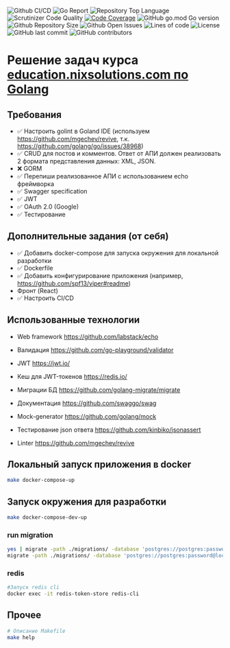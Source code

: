 ![Github CI/CD](https://img.shields.io/github/workflow/status/asavt7/nixedu-backend/Go)
![Go Report](https://goreportcard.com/badge/github.com/asavt7/nixedu-backend)
![Repository Top Language](https://img.shields.io/github/languages/top/asavt7/nixedu-backend)
![Scrutinizer Code Quality](https://scrutinizer-ci.com/g/asavt7/nixedu-backend/badges/quality-score.png?b=master)
[![Code Coverage](https://scrutinizer-ci.com/g/asavt7/nixedu-backend/badges/coverage.png?b=master)](https://scrutinizer-ci.com/g/asavt7/nixedu-backend/?branch=master)
![GitHub go.mod Go version](https://img.shields.io/github/go-mod/go-version/asavt7/nixedu-backend)
![Github Repository Size](https://img.shields.io/github/repo-size/asavt7/nixedu-backend)
![Github Open Issues](https://img.shields.io/github/issues/asavt7/nixedu-backend)
![Lines of code](https://img.shields.io/tokei/lines/github/asavt7/nixedu-backend)
![License](https://img.shields.io/badge/license-MIT-green)
![GitHub last commit](https://img.shields.io/github/last-commit/asavt7/nixedu-backend)
![GitHub contributors](https://img.shields.io/github/contributors/asavt7/nixedu-backend)


# Решение задач курса [education.nixsolutions.com по Golang](https://education.nixsolutions.com/course/view.php?id=12)

## Требования

- ✅ Настроить golint в Goland IDE (используем https://github.com/mgechev/revive,
  т.к. https://github.com/golang/go/issues/38968)
- ✅ CRUD для постов и комментов. Ответ от АПИ должен реализовать 2 формата представления данных: XML, JSON.
- ❌ GORM
- ✅ Перепиши реализованное АПИ с использованием echo фреймворка
- ✅ Swagger specification
- ✅ JWT
- ✅ OAuth 2.0 (Google)
- ✅ Тестирование

## Дополнительные задания (от себя)
- ✅ Добавить docker-compose для запуска окружения для локальной разработки
- ✅ Dockerfile
- ✅ Добавить конфигурирование приложения (например, https://github.com/spf13/viper#readme)
- Фронт (React)
- ✅ Настроить CI/CD

## Использованные технологии

- Web framework https://github.com/labstack/echo
- Валидация https://github.com/go-playground/validator

- JWT https://jwt.io/
- Кеш для JWT-токенов https://redis.io/

- Миграции БД https://github.com/golang-migrate/migrate

- Документация https://github.com/swaggo/swag

- Mock-generator https://github.com/golang/mock
- Тестирование json ответа https://github.com/kinbiko/jsonassert

- Linter https://github.com/mgechev/revive


## Локальный запуск приложения в docker

```bash
make docker-compose-up
```


## Запуск окружения для разработки

```bash
make docker-compose-dev-up
```

### run migration

```bash
yes | migrate -path ./migrations/ -database 'postgres://postgres:password@localhost:5432/postgres?sslmode=disable' down
migrate -path ./migrations/ -database 'postgres://postgres:password@localhost:5432/postgres?sslmode=disable' up
```

### redis

```bash
#Запуск redis cli
docker exec -it redis-token-store redis-cli
```

## Прочее

```bash
# Описание Makefile
make help
```